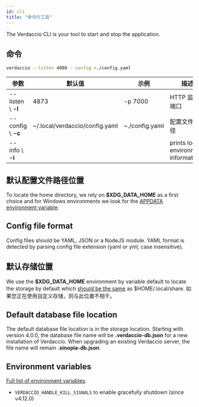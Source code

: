 ```yaml
---
id: cli
title: "命令行工具"
---
```


The Verdaccio CLI is your tool to start and stop the application.

## 命令

```bash
verdaccio --listen 4000 --config ~./config.yaml
```

| 参数                 | 默认值                            | 示例             | 描述                                   |
| ------------------ | ------------------------------ | -------------- | ------------------------------------ |
| --listen \ **-l** | 4873                           | -p 7000        | HTTP 监听端口                            |
| --config \ **-c** | ~/.local/verdaccio/config.yaml | ~./config.yaml | 配置文件路径                               |
| --info \ **-i**   |                                |                | prints local environment information |

## 默认配置文件路径位置

To locate the home directory, we rely on **$XDG_DATA_HOME** as a first choice and for Windows environments we look for the [APPDATA environment variable](https://www.howtogeek.com/318177/what-is-the-appdata-folder-in-windows/).

## Config file format

Config files should be YAML, JSON or a NodeJS module. YAML format is detected by parsing config file extension (yaml or yml, case insensitive).

## 默认存储位置

We use the **$XDG_DATA_HOME** environment by variable default to locate the storage by default which [should be the same](https://askubuntu.com/questions/538526/is-home-local-share-the-default-value-for-xdg-data-home-in-ubuntu-14-04) as $HOME/.local/share. 如果您正在使用自定义存储，则与此位置不相干。

## Default database file location

The default database file location is in the storage location. Starting with version 4.0.0, the database file name will be **.verdaccio-db.json** for a new installation of Verdaccio. When upgrading an existing Verdaccio server, the file name will remain **.sinopia-db.json**.

## Environment variables

[Full list of environment variables](https://github.com/verdaccio/verdaccio/blob/master/docs/env.variables.md).

* `VERDACCIO_HANDLE_KILL_SIGNALS` to enable gracefully shutdown (since v4.12.0)